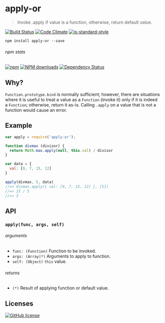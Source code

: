 # apply-or
> Invoke .apply if value is a function, otherwise, return default value.

[![Build Status](http://img.shields.io/travis/wilmoore/apply-or.js.svg)](https://travis-ci.org/wilmoore/apply-or.js) [![Code Climate](https://codeclimate.com/github/wilmoore/apply-or.js/badges/gpa.svg)](https://codeclimate.com/github/wilmoore/apply-or.js) [![js-standard-style](https://img.shields.io/badge/code%20style-standard-brightgreen.svg?style=flat)](https://github.com/feross/standard)

```shell
npm install apply-or --save
```

###### npm stats

[![npm](https://img.shields.io/npm/v/apply-or.svg)](https://www.npmjs.org/package/apply-or) [![NPM downloads](http://img.shields.io/npm/dm/apply-or.svg)](https://www.npmjs.org/package/apply-or) [![Dependency Status](https://gemnasium.com/wilmoore/apply-or.js.svg)](https://gemnasium.com/wilmoore/apply-or.js)

## Why?

`Function.prototype.bind` is normally sufficient; however, there are situations where it is useful to treat a value as a `Function` (invoke it) only if it is indeed a `Function`; otherwise, return it as-is. Calling `.apply` on a value that is not a function would cause an error.

## Example

```js
var apply = require('apply-or');

function divmax (divisor) {
  return Math.max.apply(null, this.val) / divisor
}

var data = {
  val: [9, 7, 15, 12]
}

apply(divmax, 5, data)
//=> divmax.apply({ val: [9, 7, 15, 12] }, [5])
//=> 15 / 5
//=> 3
```

## API

### `apply(func, args, self)`

###### arguments

 * `func: (Function)` Function to be invoked.
 * `args: (Array|*)` Arguments to apply to function.
 * `self: (Object)` `this` value.

###### returns

 * `(*)` Result of applying function or default value.

## Licenses

[![GitHub license](https://img.shields.io/github/license/wilmoore/apply-or.js.svg)](https://github.com/wilmoore/apply-or.js/blob/master/index.js)
